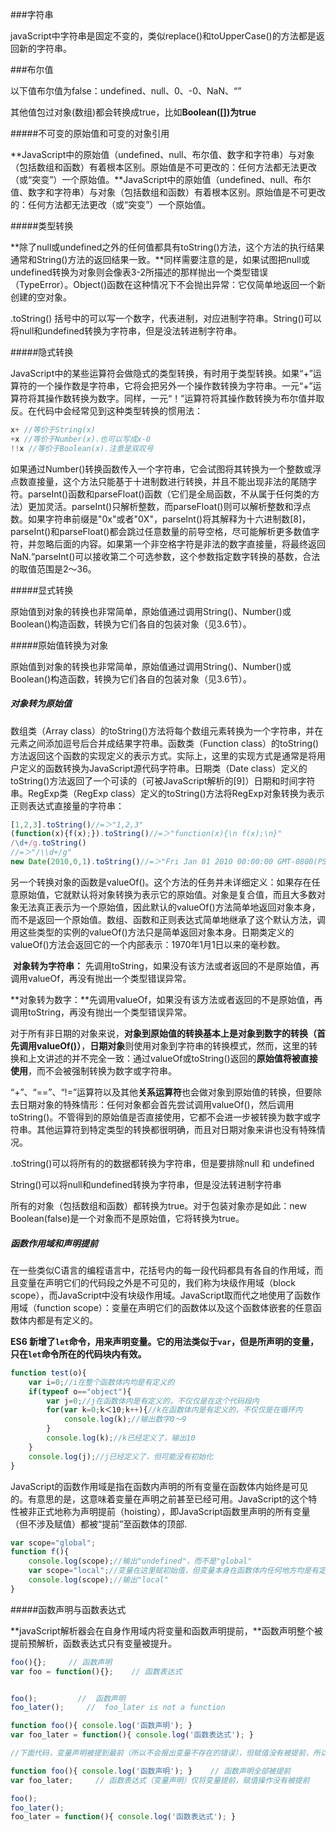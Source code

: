 ###字符串

javaScript中字符串是固定不变的，类似replace()和toUpperCase()的方法都是返回新的字符串。

###布尔值

以下值布尔值为false：undefined、null、0、-0、NaN、“”

其他值包过对象(数组)都会转换成true，比如**Boolean([])为true**

#####不可变的原始值和可变的对象引用

**JavaScript中的原始值（undefined、null、布尔值、数字和字符串）与对象（包括数组和函数）有着根本区别。原始值是不可更改的：任何方法都无法更改（或“突变”）一个原始值。**JavaScript中的原始值（undefined、null、布尔值、数字和字符串）与对象（包括数组和函数）有着根本区别。原始值是不可更改的：任何方法都无法更改（或“突变”）一个原始值。



#####类型转换

**除了null或undefined之外的任何值都具有toString()方法，这个方法的执行结果通常和String()方法的返回结果一致。**同样需要注意的是，如果试图把null或undefined转换为对象则会像表3-2所描述的那样抛出一个类型错误（TypeError）。Object()函数在这种情况下不会抛出异常：它仅简单地返回一个新创建的空对象。

.toString() 括号中的可以写一个数字，代表进制，对应进制字符串。String()可以将null和undefined转换为字符串，但是没法转进制字符串。

#####隐式转换

JavaScript中的某些运算符会做隐式的类型转换，有时用于类型转换。如果“+”运算符的一个操作数是字符串，它将会把另外一个操作数转换为字符串。一元“+”运算符将其操作数转换为数字。同样，一元“！”运算符将其操作数转换为布尔值并取反。在代码中会经常见到这种类型转换的惯用法：

```javascript
x+ //等价于String(x)
+x //等价于Number(x).也可以写成x-0
!!x //等价于Boolean(x).注意是双叹号
```

如果通过Number()转换函数传入一个字符串，它会试图将其转换为一个整数或浮点数直接量，这个方法只能基于十进制数进行转换，并且不能出现非法的尾随字符。parseInt()函数和parseFloat()函数（它们是全局函数，不从属于任何类的方法）更加灵活。parseInt()只解析整数，而parseFloat()则可以解析整数和浮点数。如果字符串前缀是"0x"或者"0X"，parseInt()将其解释为十六进制数[8]，parseInt()和parseFloat()都会跳过任意数量的前导空格，尽可能解析更多数值字符，并忽略后面的内容。如果第一个非空格字符是非法的数字直接量，将最终返回NaN.“parseInt()可以接收第二个可选参数，这个参数指定数字转换的基数，合法的取值范围是2～36。

#####显式转换

原始值到对象的转换也非常简单，原始值通过调用String()、Number()或Boolean()构造函数，转换为它们各自的包装对象（见3.6节）。

#####原始值转换为对象

原始值到对象的转换也非常简单，原始值通过调用String()、Number()或Boolean()构造函数，转换为它们各自的包装对象（见3.6节）。

##### 对象转为原始值

数组类（Array class）的toString()方法将每个数组元素转换为一个字符串，并在元素之间添加逗号后合并成结果字符串。函数类（Function class）的toString()方法返回这个函数的实现定义的表示方式。实际上，这里的实现方式是通常是将用户定义的函数转换为JavaScript源代码字符串。日期类（Date class）定义的toString()方法返回了一个可读的（可被JavaScript解析的[9]）日期和时间字符串。RegExp类（RegExp class）定义的toString()方法将RegExp对象转换为表示正则表达式直接量的字符串：

 ```javascript
[1,2,3].toString()//=＞"1,2,3"
(function(x){f(x);}).toString()//=＞"function(x){\n f(x);\n}"
/\d+/g.toString()
//=＞"/\\d+/g"
new Date(2010,0,1).toString()//=＞"Fri Jan 01 2010 00:00:00 GMT-0800(PST)
 ```

另一个转换对象的函数是valueOf()。这个方法的任务并未详细定义：如果存在任意原始值，它就默认将对象转换为表示它的原始值。对象是复合值，而且大多数对象无法真正表示为一个原始值，因此默认的valueOf()方法简单地返回对象本身，而不是返回一个原始值。数组、函数和正则表达式简单地继承了这个默认方法，调用这些类型的实例的valueOf()方法只是简单返回对象本身。日期类定义的valueOf()方法会返回它的一个内部表示：1970年1月1日以来的毫秒数。

​	**对象转为字符串：** 先调用toString，如果没有该方法或者返回的不是原始值，再调用valueOf，再没有抛出一个类型错误异常。

​	**对象转为数字：**先调用valueOf，如果没有该方法或者返回的不是原始值，再调用toString，再没有抛出一个类型错误异常。

对于所有非日期的对象来说，**对象到原始值的转换基本上是对象到数字的转换（首先调用valueOf()）**，**日期对象**则使用对象到字符串的转换模式，然而，这里的转换和上文讲述的并不完全一致：通过valueOf或toString()返回的**原始值将被直接使用**，而不会被强制转换为数字或字符串。

“+”、“==”、“!=”运算符以及其他**关系运算符**也会做对象到原始值的转换，但要除去日期对象的特殊情形：任何对象都会首先尝试调用valueOf()，然后调用toString()。不管得到的原始值是否直接使用，它都不会进一步被转换为数字或字符串。其他运算符到特定类型的转换都很明确，而且对日期对象来讲也没有特殊情况。

.toString()可以将所有的的数据都转换为字符串，但是要排除null 和 undefined

String()可以将null和undefined转换为字符串，但是没法转进制字符串

所有的对象（包括数组和函数）都转换为true。对于包装对象亦是如此：new Boolean(false)是一个对象而不是原始值，它将转换为true。

##### 函数作用域和声明提前

在一些类似C语言的编程语言中，花括号内的每一段代码都具有各自的作用域，而且变量在声明它们的代码段之外是不可见的，我们称为块级作用域（block scope），而JavaScript中没有块级作用域。JavaScript取而代之地使用了函数作用域（function scope）：变量在声明它们的函数体以及这个函数体嵌套的任意函数体内都是有定义的。

**ES6 新增了`let`命令，用来声明变量。它的用法类似于`var`，但是所声明的变量，只在`let`命令所在的代码块内有效。**

```javascript
function test(o){
	var i=0;//i在整个函数体内均是有定义的
	if(typeof o=="object"){
		var j=0;//j在函数体内是有定义的，不仅仅是在这个代码段内
        for(var k=0;k＜10;k++){//k在函数体内是有定义的，不仅仅是在循环内
        	console.log(k);//输出数字0～9
        }
		console.log(k);//k已经定义了，输出10
	}
	console.log(j);//j已经定义了，但可能没有初始化
}
```

JavaScript的函数作用域是指在函数内声明的所有变量在函数体内始终是可见的。有意思的是，这意味着变量在声明之前甚至已经可用。JavaScript的这个特性被非正式地称为声明提前（hoisting），即JavaScript函数里声明的所有变量（但不涉及赋值）都被“提前”至函数体的顶部.

```js
var scope="global";
function f(){
    console.log(scope);//输出"undefined"，而不是"global"
    var scope="local";//变量在这里赋初始值，但变量本身在函数体内任何地方均是有定义的
    console.log(scope);//输出"local"
}
```

#####函数声明与函数表达式

**javaScript解析器会在自身作用域内将变量和函数声明提前，**函数声明整个被提前预解析，函数表达式只有变量被提升。

```javascript
foo(){};     // 函数声明
var foo = function(){};    // 函数表达式


foo();         //  函数声明
foo_later();     //  foo_later is not a function

function foo(){ console.log('函数声明'); }
var foo_later = function(){ console.log('函数表达式'); }

//下面代码，变量声明被提到最前（所以不会报出变量不存在的错误），但赋值没有被提前，所以第一次的输出结果是undefined。

function foo(){ console.log('函数声明'); }    // 函数声明全部被提前
var foo_later;     // 函数表达式（变量声明）仅将变量提前，赋值操作没有被提前

foo();             
foo_later();    
foo_later = function(){ console.log('函数表达式'); }
```

